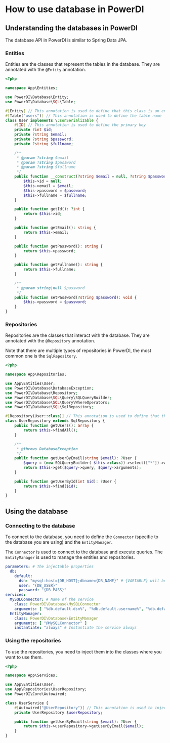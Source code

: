 # How to use database in PowerDI

## Understanding the databases in PowerDI

The database API in PowerDI is similar to Spring Data JPA.

### Entities

Entities are the classes that represent the tables in the database. They are annotated with the `@Entity` annotation.

```php
<?php

namespace App\Entities;

use PowerDI\Database\Entity;
use PowerDI\Database\SQL\Table;

#[Entity] // This annotation is used to define that this class is an entity
#[Table("users")] // This annotation is used to define the table name
class User implements \JsonSerializable {
    #[ID] // This annotation is used to define the primary key
    private ?int $id;
    private ?string $email;
    private ?string $password;
    private ?string $fullname;

    /**
     * @param ?string $email
     * @param ?string $password
     * @param ?string $fullname
     */
    public function __construct(?string $email = null, ?string $password = null, ?string $fullname = null) {
        $this->id = null;
        $this->email = $email;
        $this->password = $password;
        $this->fullname = $fullname;
    }

    public function getId(): ?int {
        return $this->id;
    }

    public function getEmail(): string {
        return $this->email;
    }

    public function getPassword(): string {
        return $this->password;
    }

    public function getFullname(): string {
        return $this->fullname;
    }

    /**
     * @param string|null $password
     */
    public function setPassword(?string $password): void {
        $this->password = $password;
    }
}
``` 

### Repositories

Repositories are the classes that interact with the database. They are annotated with the `@Repository` annotation.

Note that there are multiple types of repositories in PowerDI, the most common one is the `SqlRepository`.

```php
<?php

namespace App\Repositories;

use App\Entities\User;
use PowerDI\Database\DatabaseException;
use PowerDI\Database\Repository;
use PowerDI\Database\SQL\Query\SQLQueryBuilder;
use PowerDI\Database\SQL\Query\WhereOperators;
use PowerDI\Database\SQL\SqlRepository;

#[Repository(User::class)] // This annotation is used to define that this class is a repository and the entity it manages
class UserRepository extends SqlRepository {
    public function getUsers(): array {
        return $this->findAll();
    }

    /**
     * @throws DatabaseException
     */
    public function getUserByEmail(string $email): ?User {
        $query = (new SQLQueryBuilder( $this->class))->select(["*"])->where("email", WhereOperators::Equal, $email)->build();
        return $this->get($query->query, $query->arguments);
    }

    public function getUserById(int $id): ?User {
        return $this->find($id);
    }
}
```

## Using the database

### Connecting to the database

To connect to the database, you need to define the `Connector` (specific to the database you are using) and the
`EntityManager`.

The `Connector` is used to connect to the database and execute queries. The `EntityManager` is used to manage the
entities and repositories.

```yaml
parameters: # The injectable properties
  db:
    default:
      dsn: "mysql:host={DB_HOST};dbname={DB_NAME}" # {VARIABLE} will be replaced by the environment variable specified in the .env file
      user: "{DB_USER}"
      password: "{DB_PASS}"
services:
  MySQLConnector: # Name of the service
    class: PowerDI\Database\MySQLConnector
    arguments: [ "%db.default.dsn%", "%db.default.username%", "%db.default.password%" ]
  EntityManager:
    class: PowerDI\Database\EntityManager
    arguments: [ "@MySQLConnector" ]
    instantiate: "always" # Instantiate the service always
```

### Using the repositories

To use the repositories, you need to inject them into the classes where you want to use them.

```php
<?php

namespace App\Services;

use App\Entities\User;
use App\Repositories\UserRepository;
use PowerDI\Core\Autowired;

class UserService {
    #[Autowired("@UserRepository")] // This annotation is used to inject the UserRepository
    private UserRepository $userRepository;

    public function getUserByEmail(string $email): ?User {
        return $this->userRepository->getUserByEmail($email);
    }
}
```